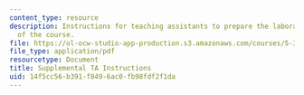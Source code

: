 ```yaml
---
content_type: resource
description: Instructions for teaching assistants to prepare the laboratory activities
  of the course.
file: https://ol-ocw-studio-app-production.s3.amazonaws.com/courses/5-36-biochemistry-laboratory-spring-2009/14f5cc56b391f8496ac0fb98fdf2f1da_tasesinstn_ocw.pdf
file_type: application/pdf
resourcetype: Document
title: Supplemental TA Instructions
uid: 14f5cc56-b391-f849-6ac0-fb98fdf2f1da
---
```

